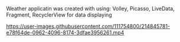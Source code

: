 Weather applicatin was created with using: Volley, Picasso, LiveData, Fragment, RecyclerView for data displaying





https://user-images.githubusercontent.com/111754800/214845781-e78f64de-0962-4096-8174-3dfae3956261.mp4

